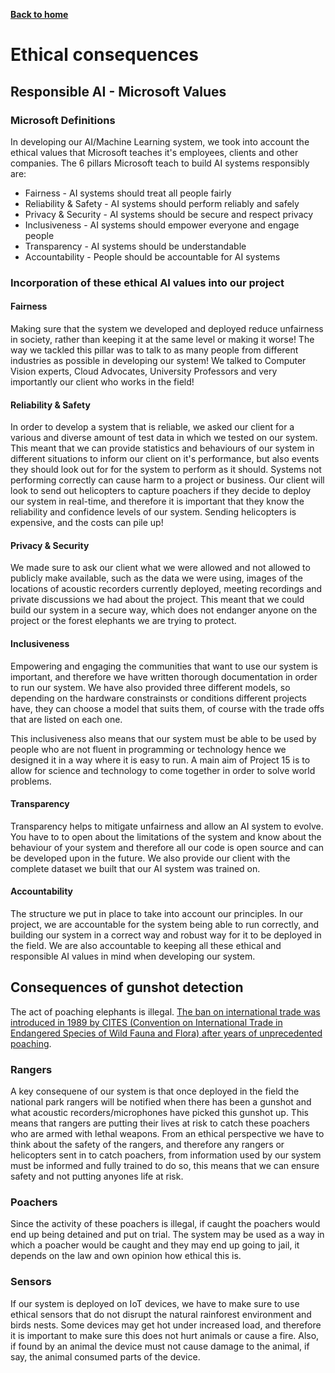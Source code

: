 [__Back to home__](index.md)

# Ethical consequences

## Responsible AI - Microsoft Values

### Microsoft Definitions

In developing our AI/Machine Learning system, we took into account the ethical values that Microsoft teaches it's employees, clients and other companies. The 6 pillars Microsoft teach to build AI systems responsibly are:
- Fairness -  AI systems should treat all people fairly 
- Reliability & Safety - AI systems should perform reliably and safely
- Privacy & Security - AI systems should be secure and respect privacy
- Inclusiveness - AI systems should empower everyone and engage people
- Transparency - AI systems should be understandable
- Accountability - People should be accountable for AI systems

### Incorporation of these ethical AI values into our project

#### Fairness

Making sure that the system we developed and deployed reduce unfairness in society, rather than keeping it at the same level or making it worse! The way we tackled this pillar was to talk to as many people from different industries as possible in developing our system! We talked to Computer Vision experts, Cloud Advocates, University Professors and very importantly our client who works in the field!

#### Reliability & Safety

In order to develop a system that is reliable, we asked our client for a various and diverse amount of test data in which we tested on our system. This meant that we can provide statistics and behaviours of our system in different situations to inform our client on it's performance, but also events they should look out for for the system to perform as it should. Systems not performing correctly can cause harm to a project or business. Our client will look to send out helicopters to capture poachers if they decide to deploy our system in real-time, and therefore it is important that they know the reliability and confidence levels of our system. Sending helicopters is expensive, and the costs can pile up!

#### Privacy & Security

We made sure to ask our client what we were allowed and not allowed to publicly make available, such as the data we were using, images of the locations of acoustic recorders currently deployed, meeting recordings and private discussions we had about the project. This meant that we could build our system in a secure way, which does not endanger anyone on the project or the forest elephants we are trying to protect.

#### Inclusiveness

Empowering and engaging the communities that want to use our system is important, and therefore we have written thorough documentation in order to run our system. We have also provided three different models, so depending on the hardware constrainsts or conditions different projects have, they can choose a model that suits them, of course with the trade offs that are listed on each one.

This inclusiveness also means that our system must be able to be used by people who are not fluent in programming or technology hence we designed it in a way where it is easy to run. A main aim of Project 15 is to allow for science and technology to come together in order to solve world problems.

#### Transparency

Transparency helps to mitigate unfairness and allow an AI system to evolve. You have to to open about the limitations of the system and know about the behaviour of your system and therefore all our code is open source and can be developed upon in the future. We also provide our client with the complete dataset we built that our AI system was trained on.

#### Accountability

The structure we put in place to take into account our principles. In our project, we are accountable for the system being able to run correctly, and building our system in a correct way and robust way for it to be deployed in the field. We are also accountable to keeping all these ethical and responsible AI values in mind when developing our system.

## Consequences of gunshot detection

The act of poaching elephants is illegal. [The ban on international trade was introduced in 1989 by CITES (Convention on International Trade in Endangered Species of Wild Fauna and Flora) after years of unprecedented poaching](https://wwf.panda.org/discover/knowledge_hub/endangered_species/elephants/african_elephants/afelephants_threats/).

### Rangers

A key consequene of our system is that once deployed in the field the national park rangers will be notified when there has been a gunshot and what acoustic recorders/microphones have picked this gunshot up. This means that rangers are putting their lives at risk to catch these poachers who are armed with lethal weapons. From an ethical perspective we have to think about the safety of the rangers, and therefore any rangers or helicopters sent in to catch poachers, from information used by our system must be informed and fully trained to do so, this means that we can ensure safety and not putting anyones life at risk. 

### Poachers

Since the activity of these poachers is illegal, if caught the poachers would end up being detained and put on trial. The system may be used as a way in which a poacher would be caught and they may end up going to jail, it depends on the law and own opinion how ethical this is.

### Sensors

If our system is deployed on IoT devices, we have to make sure to use ethical sensors that do not disrupt the natural rainforest environment and birds nests. Some devices may get hot under increased load, and therefore it is important to make sure this does not hurt animals or cause a fire. Also, if found by an animal the device must not cause damage to the animal, if say, the animal consumed parts of the device.
